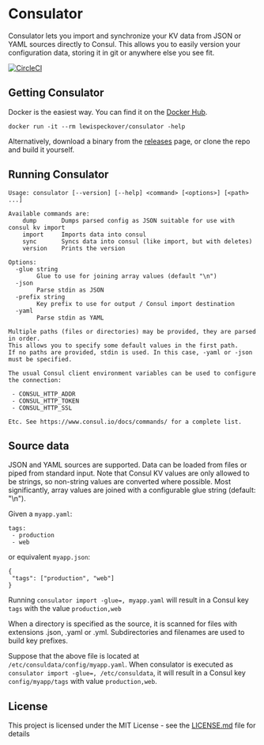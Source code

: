 
# Consulator

Consulator lets you import and synchronize your KV data from JSON or YAML sources directly to Consul. This allows you to easily version your configuration data, storing it in git or anywhere else you see fit.

[![CircleCI](https://circleci.com/gh/lewispeckover/consulator/tree/master.svg?style=shield)](https://circleci.com/gh/lewispeckover/consulator/tree/master)

## Getting Consulator

Docker is the easiest way. You can find it on the [Docker Hub](https://hub.docker.com/r/lewispeckover/consulator/).


```
docker run -it --rm lewispeckover/consulator -help
```

Alternatively, download a binary from the [releases](https://github.com/lewispeckover/consulator/releases/latest) page, or clone the repo and build it yourself.

## Running Consulator

```
Usage: consulator [--version] [--help] <command> [<options>] [<path> ...]

Available commands are:
    dump       Dumps parsed config as JSON suitable for use with consul kv import
    import     Imports data into consul
    sync       Syncs data into consul (like import, but with deletes)
    version    Prints the version

Options:
  -glue string
    	Glue to use for joining array values (default "\n")
  -json
    	Parse stdin as JSON
  -prefix string
    	Key prefix to use for output / Consul import destination
  -yaml
    	Parse stdin as YAML

Multiple paths (files or directories) may be provided, they are parsed in order. 
This allows you to specify some default values in the first path.
If no paths are provided, stdin is used. In this case, -yaml or -json must be specified.

The usual Consul client environment variables can be used to configure the connection:

 - CONSUL_HTTP_ADDR
 - CONSUL_HTTP_TOKEN
 - CONSUL_HTTP_SSL

Etc. See https://www.consul.io/docs/commands/ for a complete list.
```


## Source data

JSON and YAML sources are supported. Data can be loaded from files or piped from standard input. Note that Consul KV values are only allowed to be strings, so non-string values are converted where possible. Most significantly, array values are joined with a configurable glue string (default: "\n").

Given a `myapp.yaml`:

```
tags:
 - production
 - web
```
or equivalent `myapp.json`:

```
{ 
 "tags": ["production", "web"]
}
```

Running `consulator import -glue=, myapp.yaml` will result in a Consul key `tags` with the value `production,web`

When a directory is specified as the source, it is scanned for files with extensions .json, .yaml or .yml. Subdirectories and filenames are used to build key prefixes. 

Suppose that the above file is located at `/etc/consuldata/config/myapp.yaml`. When consulator is executed as `consulator import -glue=, /etc/consuldata`, it will result in a Consul key `config/myapp/tags` with value `production,web`.

## License

This project is licensed under the MIT License - see the [LICENSE.md](LICENSE.md) file for details

